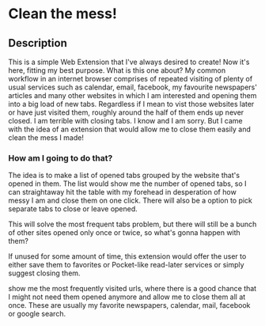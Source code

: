 # Clean the mess!

## Description
This is a simple Web Extension that I've always desired to create! Now it's here, fitting my best purpose. What is this one about? My common workflow in an internet browser comprises of repeated visiting of plenty of usual services such as calendar, email, facebook, my favourite newspapers' articles and many other websites in which I am interested and opening them into a big load of new tabs. Regardless if I mean to vist those websites later or have just visited them, roughly around the half of them ends up never closed. I am terrible with closing tabs. I know and I am sorry. But I came with the idea of an extension that would allow me to close them easily and clean the mess I made!

### How am I going to do that?
The idea is to make a list of opened tabs grouped by the website that's opened in them. The list would show me the number of opened tabs, so I can straightaway hit the table with my forehead in desperation of how messy I am and close them on one click. There will also be a option to pick separate tabs to close or leave opened.

This will solve the most frequent tabs problem, but there will still be a bunch of other sites opened only once or twice, so what's gonna happen with them?

If unused for some amount of time, this extension would offer the user to either save them to favorites or Pocket-like read-later services or simply suggest closing them.

show me the most frequently visited urls, where there is a good chance that I might not need them opened anymore and allow me to close them all at once. These are usually my favorite newspapers, calendar, mail, facebook or google search.